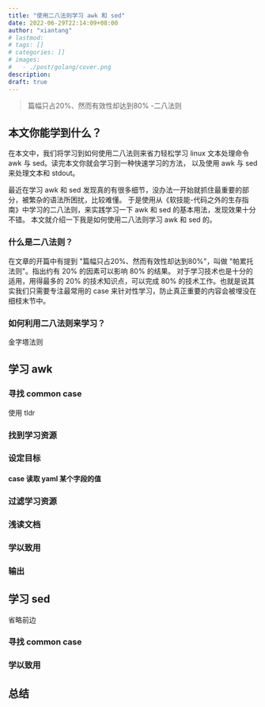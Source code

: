 ```yaml
---
title: "使用二八法则学习 awk 和 sed"
date: 2022-06-29T22:14:09+08:00
author: "xiantang"
# lastmod: 
# tags: []
# categories: []
# images:
#   - ./post/golang/cover.png
description:
draft: true
---
```



<!-- 
* 总是会先写一句话，同步背景和上下文
* 评论式写作引用一些大牛说的话
* 多一些有趣的跳转链接
* 在文章末尾推荐一些有趣的链接
* 先写提纲，再写内容 -->

> 篇幅只占20%、然而有效性却达到80%  -二八法则

## 本文你能学到什么？

在本文中，我们将学习到如何使用二八法则来省力轻松学习 linux 文本处理命令 awk 与 sed。读完本文你就会学习到一种快速学习的方法，
以及使用 awk 与 sed 来处理文本和 stdout。

最近在学习 awk 和 sed 发现真的有很多细节，没办法一开始就抓住最重要的部分，被繁杂的语法所困扰，比较难懂。
于是使用从《软技能-代码之外的生存指南》中学习的二八法则，来实践学习一下 awk 和 sed 的基本用法，发现效果十分不错。
本文就介绍一下我是如何使用二八法则学习 awk 和 sed 的。

### 什么是二八法则？

在文章的开篇中有提到 "篇幅只占20%、然而有效性却达到80%"，叫做 "帕累托法则"。指出约有 20% 的因素可以影响 80% 的结果。
对于学习技术也是十分的适用，用得最多的 20% 的技术知识点，可以完成 80% 的技术工作。也就是说其实我们只需要专注最常用的
case 来针对性学习，防止真正重要的内容会被埋没在细枝末节中。

### 如何利用二八法则来学习？

金字塔法则

## 学习 awk

### 寻找 common case

使用 tldr

### 找到学习资源

### 设定目标

#### case 读取 yaml 某个字段的值

### 过滤学习资源

### 浅读文档

### 学以致用

### 输出

## 学习 sed

省略前边 

### 寻找 common case

### 学以致用

## 总结
